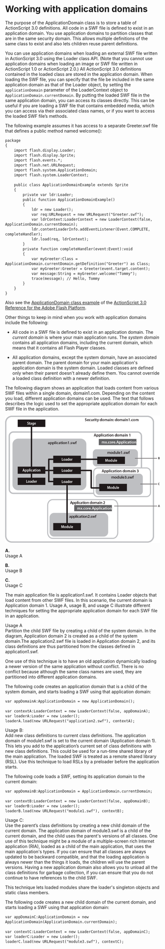 # Working with application domains

<div>

The purpose of the ApplicationDomain class is to store a table of
ActionScript 3.0 definitions. All code in a SWF file is defined to exist
in an application domain. You use application domains to partition
classes that are in the same security domain. This allows multiple
definitions of the same class to exist and also lets children reuse
parent definitions.

You can use application domains when loading an external SWF file
written in ActionScript 3.0 using the Loader class API. (Note that you
cannot use application domains when loading an image or SWF file written
in ActionScript 1.0 or ActionScript 2.0.) All ActionScript 3.0
definitions contained in the loaded class are stored in the application
domain. When loading the SWF file, you can specify that the file be
included in the same application domain as that of the Loader object, by
setting the `applicationDomain` parameter of
the LoaderContext object to
`ApplicationDomain.currentDomain`. By
putting the loaded SWF file in the same application domain, you can
access its classes directly. This can be useful if you are loading a SWF
file that contains embedded media, which you can access via their
associated class names, or if you want to access the loaded SWF file’s
methods.

The following example assumes it has access to a separate Greeter.swf
file that defines a public method named welcome():

    package
    {
        import flash.display.Loader;
        import flash.display.Sprite;
        import flash.events.*;
        import flash.net.URLRequest;
        import flash.system.ApplicationDomain;
        import flash.system.LoaderContext;

        public class ApplicationDomainExample extends Sprite
        {
            private var ldr:Loader;
            public function ApplicationDomainExample()
            {
                ldr = new Loader();
                var req:URLRequest = new URLRequest("Greeter.swf");
                var ldrContext:LoaderContext = new LoaderContext(false, ApplicationDomain.currentDomain);
                ldr.contentLoaderInfo.addEventListener(Event.COMPLETE, completeHandler);
                ldr.load(req, ldrContext);
            }
            private function completeHandler(event:Event):void
            {
                var myGreeter:Class = ApplicationDomain.currentDomain.getDefinition("Greeter") as Class;
                var myGreeter:Greeter = Greeter(event.target.content);
                var message:String = myGreeter.welcome("Tommy");
                trace(message); // Hello, Tommy
            }
        }
    }

Also see the <a
href="http://help.adobe.com/en_US/FlashPlatform/reference/actionscript/3/flash/system/ApplicationDomain.html#includeExamplesSummary"
target="_self">ApplicationDomain class example</a> of the <a
href="http://help.adobe.com/en_US/FlashPlatform/reference/actionscript/3/flash/system/ApplicationDomain.html#includeExamplesSummary"
target="_self">ActionScript 3.0 Reference for the Adobe Flash
Platform</a>.

Other things to keep in mind when you work with application domains
include the following:

- All code in a SWF file is defined to exist in an application domain.
  The _current domain_ is where your main application runs. The
  _system domain_ contains all application domains, including the
  current domain, which means that it contains all Flash Player
  classes.

- All application domains, except the system domain, have an
  associated parent domain. The parent domain for your main
  application's application domain is the system domain. Loaded
  classes are defined only when their parent doesn't already define
  them. You cannot override a loaded class definition with a newer
  definition.

The following diagram shows an application that loads content from
various SWF files within a single domain, domain1.com. Depending on the
content you load, different application domains can be used. The text
that follows describes the logic used to set the appropriate application
domain for each SWF file in the application.

<div xmlns:fn="http://www.w3.org/2005/xpath-functions"
xmlns:fo="http://www.w3.org/1999/XSL/Format"
xmlns:xs="http://www.w3.org/2001/XMLSchema">

![](../../img/se_load_content_app_popup.png)

**A.**  
Usage A

**B.**  
Usage B

**C.**  
Usage C

</div>

The main application file is application1.swf. It contains Loader
objects that load content from other SWF files. In this scenario, the
current domain is Application domain 1. Usage A, usage B, and usage C
illustrate different techniques for setting the appropriate application
domain for each SWF file in an application.

Usage A  
Partition the child SWF file by creating a child of the system domain.
In the diagram, Application domain 2 is created as a child of the system
domain.The application2.swf file is loaded in Application domain 2, and
its class definitions are thus partitioned from the classes defined in
application1.swf.

One use of this technique is to have an old application dynamically
loading a newer version of the same application without conflict. There
is no conflict because although the same class names are used, they are
partitioned into different application domains.

The following code creates an application domain that is a child of the
system domain, and starts loading a SWF using that application domain:

    var appDomainA:ApplicationDomain = new ApplicationDomain();

    var contextA:LoaderContext = new LoaderContext(false, appDomainA);
    var loaderA:Loader = new Loader();
    loaderA.load(new URLRequest("application2.swf"), contextA);

Usage B:  
Add new class definitions to current class definitions. The application
domain of module1.swf is set to the current domain (Application domain
1). This lets you add to the application’s current set of class
definitions with new class definitions. This could be used for a
run-time shared library of the main application. The loaded SWF is
treated as a remote shared library (RSL). Use this technique to load
RSLs by a preloader before the application starts.

The following code loads a SWF, setting its application domain to the
current domain:

    var appDomainB:ApplicationDomain = ApplicationDomain.currentDomain;

    var contextB:LoaderContext = new LoaderContext(false, appDomainB);
    var loaderB:Loader = new Loader();
    loaderB.load(new URLRequest("module1.swf"), contextB);

Usage C:  
Use the parent’s class definitions by creating a new child domain of the
current domain. The application domain of module3.swf is a child of the
current domain, and the child uses the parent's versions of all classes.
One use of this technique might be a module of a multiple-screen rich
Internet application (RIA), loaded as a child of the main application,
that uses the main application's types. If you can ensure that all
classes are always updated to be backward compatible, and that the
loading application is always newer than the things it loads, the
children will use the parent versions. Having a new application domain
also allows you to unload all the class definitions for garbage
collection, if you can ensure that you do not continue to have
references to the child SWF.

This technique lets loaded modules share the loader's singleton objects
and static class members.

The following code creates a new child domain of the current domain, and
starts loading a SWF using that application domain:

    var appDomainC:ApplicationDomain = new ApplicationDomain(ApplicationDomain.currentDomain);

    var contextC:LoaderContext = new LoaderContext(false, appDomainC);
    var loaderC:Loader = new Loader();
    loaderC.load(new URLRequest("module3.swf"), contextC);

</div>
